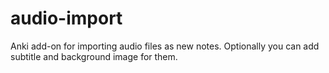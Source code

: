 # audio-import
Anki add-on for importing audio files as new notes. Optionally you can add subtitle and background image for them.
